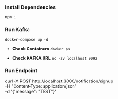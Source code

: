 ### Install Dependencies
```npm i```

### Run Kafka
```docker-compose up -d```

- **Check Containers**
  ```docker ps```

- **Check KAFKA URL**
  ```nc -zv localhost 9092```

### Run Endpoint
curl -X POST http://localhost:3000/notification/signup \
-H "Content-Type: application/json" \
-d '{"message": "TEST"}'
